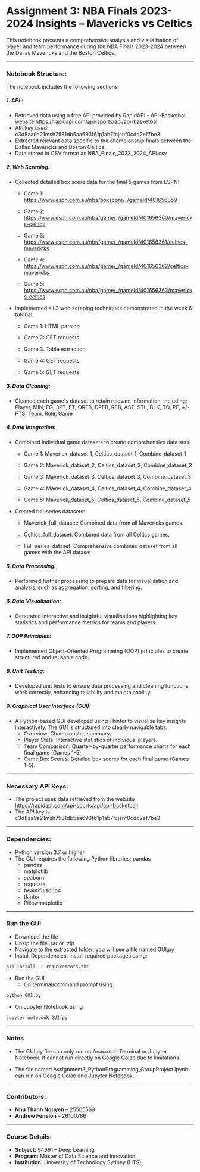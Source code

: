 # Assignment 3: NBA Finals 2023-2024 Insights – Mavericks vs Celtics

This notebook presents a comprehensive analysis and visualisation of player and team performance during the NBA Finals 2023-2024 between the Dallas Mavericks and the Boston Celtics.

---

### **Notebook Structure:**
The notebook includes the following sections:
##### **1. API** : 
- Retrieved data using a free API provided by RapidAPI - API-Basketball website https://rapidapi.com/api-sports/api/api-basketball
- API key used: c3d8aa9a21msh7581db5aa693f61p1ab7fcjsnf0cdd2ef7be3
- Extracted relevant data specific to the championship finals between the Dallas Mavericks and Boston Celtics.
- Data stored in CSV format as NBA_Finals_2023_2024_API.csv

##### **2. Web Scraping:** 
- Collected detailed box score data for the final 5 games from ESPN:

  - Game 1: https://www.espn.com.au/nba/boxscore/_/gameId/401656359

  - Game 2: https://www.espn.com.au/nba/game/_/gameId/401656360/mavericks-celtics

  - Game 3: https://www.espn.com.au/nba/game/_/gameId/401656361/celtics-mavericks

  - Game 4: https://www.espn.com.au/nba/game/_/gameId/401656362/celtics-mavericks

  - Game 5: https://www.espn.com.au/nba/game/_/gameId/401656363/mavericks-celtics

- Implemented all 3 web scraping techniques demonstrated in the week 6 tutorial:

  - Game 1: HTML parsing

  - Game 2: GET requests

  - Game 3: Table extraction

  - Game 4: GET requests

  - Game 5: GET requests

##### **3. Data Cleaning:** 

- Cleaned each game's dataset to retain relevant information, including: Player, MIN, FG, 3PT, FT, OREB, DREB, REB, AST, STL, BLK, TO, PF, +/-, PTS, Team, Role, Game

##### **4. Data Integration:** 
- Combined individual game datasets to create comprehensive data sets:

  - Game 1: Maverick_dataset_1, Celtics_dataset_1, Combine_dataset_1

  - Game 2: Maverick_dataset_2, Celtics_dataset_2, Combine_dataset_2

  - Game 3: Maverick_dataset_3, Celtics_dataset_3, Combine_dataset_3

  - Game 4: Maverick_dataset_4, Celtics_dataset_4, Combine_dataset_4

  - Game 5: Maverick_dataset_5, Celtics_dataset_5, Combine_dataset_5

- Created full-series datasets:

  - Maverick_full_dataset: Combined data from all Mavericks games.

  - Celtics_full_dataset: Combined data from all Celtics games.

  - Full_series_dataset: Comprehensive combined dataset from all games with the API dataset.

##### **5. Data Processing:** 
- Performed further processing to prepare data for visualisation and analysis, such as aggregation, sorting, and filtering.

##### **6. Data Visualisation:** 
- Generated interactive and insightful visualisations highlighting key statistics and performance metrics for teams and players.

##### **7. OOP Principles:**

- Implemented Object-Oriented Programming (OOP) principles to create structured and reusable code.

##### **8. Unit Testing:**
- Developed unit tests to ensure data processing and cleaning functions work correctly, enhancing reliability and maintainability.

##### **9. Graphical User Interface (GUI):** 
- A Python-based GUI developed using Tkinter to visualise key insights interactively. The GUI is structured into clearly navigable tabs:
  - Overview: Championship summary.
  - Player Stats: Interactive statistics of individual players.
  - Team Comparison: Quarter-by-quarter performance charts for each final game (Games 1-5).
  - Game Box Scores: Detailed box scores for each final game (Games 1–5).
    
---

### **Necessary API Keys:**
- The project uses data retrieved from the website https://rapidapi.com/api-sports/api/api-basketball
- The API key is c3d8aa9a21msh7581db5aa693f61p1ab7fcjsnf0cdd2ef7be3

---
### **Dependencies:**
- Python version 3.7 or higher
- The GUI requires the following Python libraries:
 pandas
  - pandas  
  - matplotlib  
  - seaborn  
  - requests  
  - beautifulsoup4  
  - tkinter  
  - Pillowmatplotlib
  
---

### **Run the GUI**
- Download the file
- Unzip the file .rar or .zip 
- Navigate to the extracted folder, you will see a file named GUI.py
- Install Dependencies: install required packages using:
```bash
pip install -r requirements.txt
```

- Run the GUI
  - On terminal/command prompt using:
```bash
python GUI.py
``` 
  - On Jupyter Notebook using
```bash
jupyter notebook GUI.py
```
---
### **Notes**
- The GUI.py file can only run on Anaconda Terminal or Jupyter Notebook. It cannot run directly on Google Colab due to limitations.

- The file named Assignment3_PythonProgramming_GroupProject.ipynb can run on Google Colab and Jupyter Notebook.


---
### **Contributors:**
- **Nhu Thanh Nguyen** – 25505569  
- **Andrew Fenelon** – 26100786  

---

###  **Course Details:**
- **Subject:** 94691 – Deep Learning  
- **Program:** Master of Data Science and Innovation  
- **Institution:** University of Technology Sydney (UTS)

